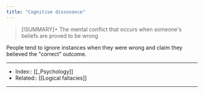 ```yaml
---
title: "Cognitive dissonance" 
---
```

> [!SUMMARY]+
> The mental conflict that occurs when someone's beliefs are proved to be wrong

People tend to ignore instances when they were wrong and claim they believed the "correct" outcome.

---
- Index:: [[_Psychology]]
- Related:: [[Logical fallacies]]
---